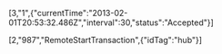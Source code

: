 [3,"1",{"currentTime":"2013-02-01T20:53:32.486Z","interval":30,"status":"Accepted"}]

[2,"987","RemoteStartTransaction",{"idTag":"hub"}]
